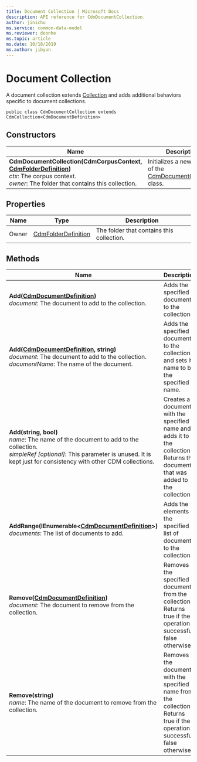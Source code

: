 ```yaml
---
title: Document Collection | Microsoft Docs
description: API reference for CdmDocumentCollection.
author: jinichu
ms.service: common-data-model
ms.reviewer: deonhe 
ms.topic: article
ms.date: 10/18/2019
ms.author: jibyun
---
```


# Document Collection

A document collection extends [Collection](collection.md) and adds additional behaviors specific to document collections.

```
public class CdmDocumentCollection extends CdmCollection<CdmDocumentDefinition>
```

## Constructors
|Name|Description|
|---|---|
|**CdmDocumentCollection(CdmCorpusContext, [CdmFolderDefinition](folder.md))**<br/>*ctx*: The corpus context.<br/>*owner*: The folder that contains this collection.|Initializes a new instance of the [CdmDocumentCollection](documentcollection.md) class.|

## Properties
|Name|Type|Description|
|---|---|---|
|Owner|[CdmFolderDefinition](folder.md)|The folder that contains this collection.|

## Methods
|Name|Description|Return Type|
|---|---|---|
|**Add([CdmDocumentDefinition](document.md))**<br/>*document*: The document to add to the collection.|Adds the specified document to the collection.|void|
|**Add([CdmDocumentDefinition](document.md), string)**<br/>*document*: The document to add to the collection.<br/>*documentName*: The name of the document.|Adds the specified document to the collection and sets its name to be the specified name.|void|
|**Add(string, bool)**<br/>*name*: The name of the document to add to the collection.<br/>*simpleRef [optional]*: This parameter is unused. It is kept just for consistency with other CDM collections.|Creates a document with the specified name and adds it to the collection. Returns the document that was added to the collection.|[CdmDocumentDefinition](document.md)|
|**AddRange(IEnumerable\<[CdmDocumentDefinition](document.md)>)**<br/>*documents*: The list of documents to add.|Adds the elements of the specified list of documents to the collection.|void|
|**Remove([CdmDocumentDefinition](document.md))**<br/>*document*: The document to remove from the collection.|Removes the specified document from the collection. Returns true if the operation is successful, false otherwise.|bool|
|**Remove(string)**<br/>*name*: The name of the document to remove from the collection.|Removes the document with the specified name from the collection. Returns true if the operation is successful, false otherwise.|bool|
